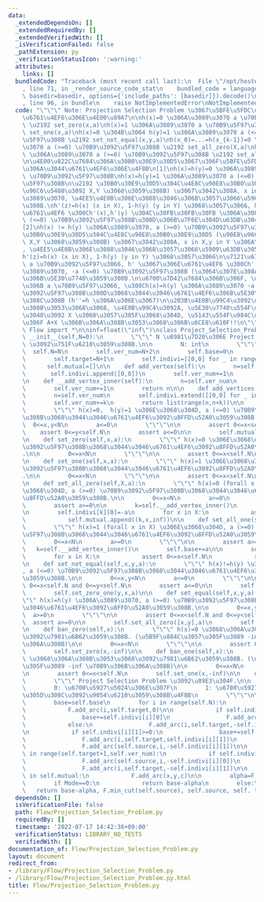 ```yaml
---
data:
  _extendedDependsOn: []
  _extendedRequiredBy: []
  _extendedVerifiedWith: []
  _isVerificationFailed: false
  _pathExtension: py
  _verificationStatusIcon: ':warning:'
  attributes:
    links: []
  bundledCode: "Traceback (most recent call last):\n  File \"/opt/hostedtoolcache/Python/3.10.8/x64/lib/python3.10/site-packages/onlinejudge_verify/documentation/build.py\"\
    , line 71, in _render_source_code_stat\n    bundled_code = language.bundle(stat.path,\
    \ basedir=basedir, options={'include_paths': [basedir]}).decode()\n  File \"/opt/hostedtoolcache/Python/3.10.8/x64/lib/python3.10/site-packages/onlinejudge_verify/languages/python.py\"\
    , line 96, in bundle\n    raise NotImplementedError\nNotImplementedError\n"
  code: "\"\"\" Note: Projection Selection Problem \u3067\u5BFE\u5FDC\u3067\u304D\u308B\
    \u6761\u4EF6\u306E\u4E00\u89A7\n\nh(x)=0 \u306A\u3089\u3070 a \u70B9\u5F97\u308B\
    \ \u2192 set_zero(x,a)\nh(x)=1 \u306A\u3089\u3070 a \u70B9\u5F97\u308B \u2192\
    \ set_one(x,a)\nh(x)=0 \u304B\u3064 h(y)=1 \u306A\u3089\u3070 a (<=0) \u70B9\u3092\
    \u5F97\u308B \u2192 set_not_equal(x,y,a)\nh(x_0)=...=h(x_{k-1})=0 \u306A\u3089\
    \u3070 a (>=0) \u70B9\u3092\u5F97\u308B \u2192 set_all_zero(X,a)\nh(x_0)=...=h(x_{k-1})=1\
    \ \u306A\u3089\u3070 a (>=0) \u70B9\u3092\u5F97\u308B \u2192 set_all_one(X,a)\n\
    \n\u4E00\u822C\u7684\u306A\u30B0\u30E9\u30D5\u3067\u306F\u5BFE\u5FDC\u3067\u304D\
    \u306A\u3044\u6761\u4EF6\u306E\u4F8B\n[1]\nh(x)=h(y)=0 \u306A\u3089\u3070 a (<=0)\
    \ \u70B9\u3092\u5F97\u308B\nh(x)=h(y)=1 \u306A\u3089\u3070 a (<=0) \u70B9\u3092\
    \u5F97\u308B\n\u2192 \u30B0\u30E9\u30D5\u304C\u4E8C\u90E8\u30B0\u30E9\u30D5 (\u90E8\
    \u96C6\u5408\u3092 X,Y \u3068\u3059\u308B) \u3067\u3042\u308A, x in X,y in Y \u306A\
    \u3089\u3070, \u4EE5\u4E0B\u306E\u3088\u3046\u306B\u3057\u3066\u5909\u63DB\u3059\
    \u308B.\nh'(z)=h(x) (x in X), 1-h(y) (y in Y) \u3068\u3057\u3066, h' \u3067\u306E\
    \u6761\u4EF6 \u300Ch'(x),h'(y) \u304C\u30FB\u30FB\u30FB \u306A\u3089\u3070, a\
    \ (<=0) \u70B9\u3092\u5F97\u308B\u300D\u306B\u7F6E\u304D\u63DB\u3048\u308B.\n\n\
    [2]\nh(x) != h(y) \u306A\u3089\u3070, a (>=0) \u70B9\u3092\u5F97\u308B\n\u2192\
    \u30B0\u30E9\u30D5\u304C\u4E8C\u90E8\u30B0\u30E9\u30D5 (\u90E8\u96C6\u5408\u3092\
    \ X,Y \u3068\u3059\u308B) \u3067\u3042\u308A, x in X,y in Y \u306A\u3089\u3070\
    , \u4EE5\u4E0B\u306E\u3088\u3046\u306B\u3057\u3066\u5909\u63DB\u3059\u308B.\n\
    h'(z)=h(x) (x in X), 1-h(y) (y in Y) \u3068\u3057\u3066\n\u7121\u6761\u4EF6\u306B\
    \ a \u70B9\u3092\u5F97\u3066, h' \u3067\u306E\u6761\u4EF6 \u300Ch'(x)=h'(y) \u306A\
    \u3089\u3070, -a (<=0) \u70B9\u3092\u5F97\u308B (\u3064\u307E\u308A [1])\u300D\
    \u306B\u5E30\u7740\u3059\u308B.\n\u6700\u7D42\u7684\u306B\u306F, \u7121\u6761\u4EF6\
    \u306B a \u70B9\u5F97\u3066, \u300Ch(x)=h(y) \u306A\u3089\u3070 -a (<=0) \u70B9\
    \u3092\u5F97\u308B\u300D\u3068\u3044\u3046\u6761\u4EF6\u306B\u5E30\u7740\u3055\
    \u308C\u308B (h''=h \u306A\u306E\u3067)\n\u203B\u4E0B\u99C4\u3092\u5C65\u304B\u305B\
    \u308B\u3053\u3068\u3068, \u4E0B\u99C4\u3092A, \u5E30\u7740\u554F\u984C\u306E\u7B54\
    \u3048\u3092 X \u3068\u3057\u305F\u3068\u304D, \u5143\u554F\u984C\u306E\u7B54\u3048\
    \u306F A+X \u306B\u306A\u308B\u3053\u3068\u306B\u6CE8\u610F!!\n\"\"\"\n\nfrom\
    \ Flow import *\n\ninf=float(\"inf\")\nclass Project_Selection_Problem:\n    def\
    \ __init__(self,N=0):\n        \"\"\" N \u8981\u7D20\u306E Project Selection Problem\
    \ \u3092\u751F\u6210\u3059\u308B.\n\n        N: int\n        \"\"\"\n\n      \
    \  self.N=N\n        self.ver_num=N+2\n        self.base=0\n        self.source=N\n\
    \        self.target=N+1\n        self.indivi=[[0,0] for _ in range(N+2)]\n  \
    \      self.mutual=[]\n\n    def add_vertex(self):\n        n=self.ver_num\n \
    \       self.indivi.append([0,0])\n        self.ver_num+=1\n        return n\n\
    \n    def __add_vertex_inner(self):\n        n=self.ver_num\n        self.indivi.append([None,None])\n\
    \        self.ver_num+=1\n        return n\n\n    def add_vertices(self, k):\n\
    \        n=self.ver_num\n        self.indivi.extend([[0,0] for _ in range(k)])\n\
    \        self.ver_num+=k\n        return list(range(n,n+k))\n\n    def set_zero_one(self,x,y,a):\n\
    \        \"\"\" h(x)=0,  h(y)=1 \u306E\u3068\u304D, a (<=0) \u70B9\u3092\u5F97\
    \u308B\u3068\u3044\u3046\u6761\u4EF6\u3092\u8FFD\u52A0\u3059\u308B.\n\n      \
    \  0<=x,y<N\n        a<=0\n        \"\"\"\n\n        assert 0<=x<self.N\n    \
    \    assert 0<=y<self.N\n        assert a<=0\n\n        self.mutual.append((x,y,-a))\n\
    \n    def set_zero(self,x,a):\n        \"\"\" h(x)=0 \u306E\u3068\u304D, a \u70B9\
    \u3092\u5F97\u308B\u3068\u3044\u3046\u6761\u4EF6\u3092\u8FFD\u52A0\u3059\u308B\
    .\n\n        0<=x<N\n        \"\"\"\n\n        assert 0<=x<self.N\n        self.indivi[x][0]+=a\n\
    \n    def set_one(self,x,a):\n        \"\"\" h(x)=1 \u306E\u3068\u304D, a \u70B9\
    \u3092\u5F97\u308B\u3068\u3044\u3046\u6761\u4EF6\u3092\u8FFD\u52A0\u3059\u308B\
    .\n\n        0<=x<N\n        \"\"\"\n\n        assert 0<=x<self.N\n        self.indivi[x][1]+=a\n\
    \n    def set_all_zero(self,X,a):\n        \"\"\" h(x)=0 (forall x in X) \u306E\
    \u3068\u304D, a (>=0) \u70B9\u3092\u5F97\u308B\u3068\u3044\u3046\u6761\u4EF6\u3092\
    \u8FFD\u52A0\u3059\u308B.\n\n        0<=x<N\n        a>=0\n        \"\"\"\n\n\
    \        assert a>=0\n\n        k=self.__add_vertex_inner()\n        self.base+=a\n\
    \n        self.indivi[k][0]=-a\n        for x in X:\n            assert 0<=x<self.N\n\
    \            self.mutual.append((k,x,inf))\n\n    def set_all_one(self,X,a):\n\
    \        \"\"\" h(x)=1 (forall x in X) \u306E\u3068\u304D, a (>=0) \u70B9\u3092\
    \u5F97\u308B\u3068\u3044\u3046\u6761\u4EF6\u3092\u8FFD\u52A0\u3059\u308B.\n\n\
    \        0<=x<N\n        a>=0\n        \"\"\"\n\n        assert a>=0\n\n     \
    \   k=self.__add_vertex_inner()\n        self.base+=a\n\n        self.indivi[k][1]=-a\n\
    \        for x in X:\n            assert 0<=x<self.N\n            self.mutual.append((x,k,inf))\n\
    \n    def set_not_equal(self,x,y,a):\n        \"\"\" h(x)!=h(y) \u306A\u3089\u3070\
    , a (<=0) \u70B9\u3092\u5F97\u308B\u3068\u3044\u3046\u6761\u4EF6\u3092\u8FFD\u52A0\
    \u3059\u308B.\n\n        0<=x,y<N\n        a<=0\n        \"\"\"\n\n        assert\
    \ 0<=x<self.N and 0<=y<self.N\n        assert a<=0\n\n        self.set_zero_one(x,y,a)\n\
    \        self.set_zero_one(y,x,a)\n\n    def set_equal(self,x,y,a):\n        \"\
    \"\" h(x)=h(y) \u306A\u3089\u3070, a (>=0) \u70B9\u3092\u5F97\u308B\u3068\u3044\
    \u3046\u6761\u4EF6\u3092\u8FFD\u52A0\u3059\u308B.\n\n        0<=x,y<N\n      \
    \  a>=0\n        \"\"\"\n\n        assert 0<=x<self.N and 0<=y<self.N\n      \
    \  assert a>=0\n\n        self.set_all_zero([x,y],a)\n        self.set_all_one([x,y],a)\n\
    \n    def ban_zero(self,x):\n        \"\"\" h(x)=0 \u3068\u306A\u308B\u3053\u3068\
    \u3092\u7981\u6B62\u3059\u308B. (\u5B9F\u884C\u3057\u305F\u3089 -inf \u70B9\u306B\
    \u306A\u308B)\n\n        0<=x<N\n        \"\"\"\n\n        assert 0<=x<self.N\n\
    \        self.set_zero(x,-inf)\n\n    def ban_one(self,x):\n        \"\"\" h(x)=1\
    \ \u3068\u306A\u308B\u3053\u3068\u3092\u7981\u6B62\u3059\u308B. (\u5B9F\u884C\u3057\
    \u305F\u3089 -inf \u70B9\u306B\u306A\u308B)\n\n        0<=x<N\n        \"\"\"\n\
    \n        assert 0<=x<self.N\n        self.set_one(x,-inf)\n\n    def solve(self,Mode=0):\n\
    \        \"\"\" Project Selection Problem \u3092\u89E3\u304F.\n\n        Mode\n\
    \        0: \u6700\u5927\u5024\u306E\u307F\n        1: \u6700\u5927\u5024\u3068\
    \u305D\u308C\u3092\u9054\u6210\u3059\u308B\u4F8B\n        \"\"\"\n\n        F=MaxFlow(self.ver_num)\n\
    \        base=self.base\n        for i in range(self.N):\n            F.add_arc(self.source,i,0)\n\
    \            F.add_arc(i,self.target,0)\n\n            if self.indivi[i][0]>=0:\n\
    \                base+=self.indivi[i][0]\n                F.add_arc(self.source,i,self.indivi[i][0])\n\
    \            else:\n                F.add_arc(i,self.target,-self.indivi[i][0])\n\
    \n            if self.indivi[i][1]>=0:\n                base+=self.indivi[i][1]\n\
    \                F.add_arc(i,self.target,self.indivi[i][1])\n            else:\n\
    \                F.add_arc(self.source,i,-self.indivi[i][1])\n\n        for i\
    \ in range(self.target+1,self.ver_num):\n            if self.indivi[i][0]!=None:\n\
    \                F.add_arc(self.source,i,-self.indivi[i][0])\n            if self.indivi[i][1]!=None:\n\
    \                F.add_arc(i,self.target,-self.indivi[i][1])\n\n        for x,y,c\
    \ in self.mutual:\n            F.add_arc(x,y,c)\n\n        alpha=F.max_flow(self.source,self.target)\n\
    \        if Mode==0:\n            return base-alpha\n        else:\n         \
    \   return base-alpha, F.min_cut(self.source), self.source, self. target\n"
  dependsOn: []
  isVerificationFile: false
  path: Flow/Projection_Selection_Problem.py
  requiredBy: []
  timestamp: '2022-07-17 14:42:36+09:00'
  verificationStatus: LIBRARY_NO_TESTS
  verifiedWith: []
documentation_of: Flow/Projection_Selection_Problem.py
layout: document
redirect_from:
- /library/Flow/Projection_Selection_Problem.py
- /library/Flow/Projection_Selection_Problem.py.html
title: Flow/Projection_Selection_Problem.py
---
```

